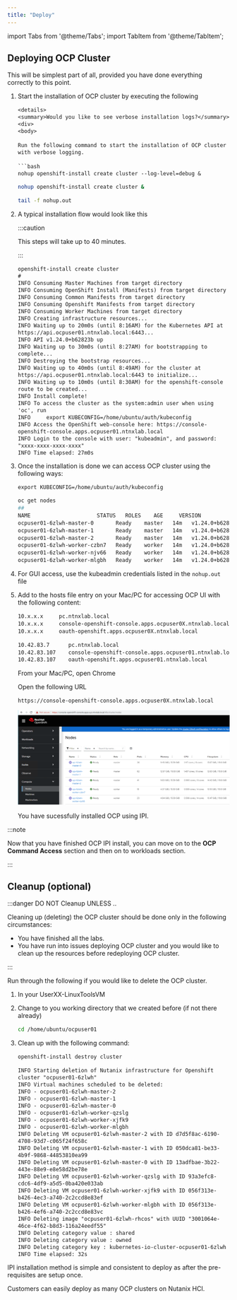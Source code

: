 ```yaml
---
title: "Deploy"
---
```


import Tabs from '@theme/Tabs';
import TabItem from '@theme/TabItem';

## Deploying OCP Cluster  

This will be simplest part of all, provided you have done everything correctly to this point. 

1. Start the installation of OCP cluster by executing the following

    ```mdx-code-block
    <details>
    <summary>Would you like to see verbose installation logs?</summary>
    <div>
    <body>

    Run the following command to start the installation of OCP cluster with verbose logging.
 
    ```bash 
    nohup openshift-install create cluster --log-level=debug &
    ```
    </body>
    </div>
    </details>
    
    ```bash 
    nohup openshift-install create cluster &
    ```
    ```bash title="Now you can follow the nohup logs to see installation progress"
    tail -f nohup.out
    ```

2. A typical installation flow would look like this
   
   :::caution

   This steps will take up to 40 minutes.

   :::

   ```buttonless {16,18} title="Install output - note the access information to the OCP cluster"
   openshift-install create cluster
   #
   INFO Consuming Master Machines from target directory 
   INFO Consuming OpenShift Install (Manifests) from target directory 
   INFO Consuming Common Manifests from target directory 
   INFO Consuming Openshift Manifests from target directory 
   INFO Consuming Worker Machines from target directory 
   INFO Creating infrastructure resources...         
   INFO Waiting up to 20m0s (until 8:16AM) for the Kubernetes API at https://api.ocpuser01.ntnxlab.local:6443... 
   INFO API v1.24.0+b62823b up                       
   INFO Waiting up to 30m0s (until 8:27AM) for bootstrapping to complete... 
   INFO Destroying the bootstrap resources...        
   INFO Waiting up to 40m0s (until 8:49AM) for the cluster at https://api.ocpuser01.ntnxlab.local:6443 to initialize... 
   INFO Waiting up to 10m0s (until 8:30AM) for the openshift-console route to be created... 
   INFO Install complete!                            
   INFO To access the cluster as the system:admin user when using 'oc', run 
   INFO     export KUBECONFIG=/home/ubuntu/auth/kubeconfig
   INFO Access the OpenShift web-console here: https://console-openshift-console.apps.ocpuser01.ntnxlab.local 
   INFO Login to the console with user: "kubeadmin", and password: "xxxx-xxxx-xxxx-xxxx" 
   INFO Time elapsed: 27m0s
   ```
3. Once the installation is done we can access OCP cluster using the following ways:

    ```text title="Export your kubeconfig file to env"
    export KUBECONFIG=/home/ubuntu/auth/kubeconfig
    ```

    ```bash
    oc get nodes
    ##
    NAME                     STATUS   ROLES    AGE     VERSION
    ocpuser01-6zlwh-master-0       Ready    master   14m   v1.24.0+b62823b
    ocpuser01-6zlwh-master-1       Ready    master   14m   v1.24.0+b62823b
    ocpuser01-6zlwh-master-2       Ready    master   14m   v1.24.0+b62823b
    ocpuser01-6zlwh-worker-czbn7   Ready    worker   14m   v1.24.0+b62823b
    ocpuser01-6zlwh-worker-njv66   Ready    worker   14m   v1.24.0+b62823b
    ocpuser01-6zlwh-worker-mlgbh   Ready    worker   14m   v1.24.0+b62823b
    ```

4. For GUI access, use the kubeadmin credentials listed in the ``nohup.out`` file

5. Add to the hosts file entry on your Mac/PC for accessing OCP UI with the following content:

    <Tabs groupId="Hosts File">
    <TabItem value="Template Hosts File" label="Template Hosts File">
 
     ```bash
     10.x.x.x     pc.ntnxlab.local
     10.x.x.x     console-openshift-console.apps.ocpuser0X.ntnxlab.local
     10.x.x.x     oauth-openshift.apps.ocpuser0X.ntnxlab.local 
     ```
 
    </TabItem>
    <TabItem value="Example Hosts Filed" label="Example Hosts File">
 
     ```bash
     10.42.83.7      pc.ntnxlab.local
     10.42.83.107    console-openshift-console.apps.ocpuser01.ntnxlab.local
     10.42.83.107    oauth-openshift.apps.ocpuser01.ntnxlab.local 
     ```
    </TabItem>
    </Tabs>
   
   From your Mac/PC, open Chrome

   Open the following URL
   
   ```url
   https://console-openshift-console.apps.ocpuser0X.ntnxlab.local
   ```
   ![](images/ipi-installed-cluster.png)
   
   You have sucessfully installed OCP using IPI.

:::note

Now that you have finished OCP IPI install, you can move on to the **OCP Command Access** section and then on to workloads section.

:::


## Cleanup (optional)

:::danger DO NOT Cleanup UNLESS .. 

Cleaning up (deleting) the OCP cluster should be done only in the following circumstances:

- You have finished all the labs.
- You have run into issues deploying OCP cluster and you would like to clean up the resources before redeploying OCP cluster.

:::

Run through the following if you would like to delete the OCP cluster. 

1. In your UserXX-LinuxToolsVM 

2. Change to you working directory that we created before (if not there already)

   ```bash
   cd /home/ubuntu/ocpuser01
   ```

3. Clean up with the following command:

   ```bash
   openshift-install destroy cluster 
   ```

   ```buttonless title="Output"
   INFO Starting deletion of Nutanix infrastructure for Openshift cluster "ocpuser01-6zlwh" 
   INFO Virtual machines scheduled to be deleted:    
   INFO - ocpuser01-6zlwh-master-2                         
   INFO - ocpuser01-6zlwh-master-1                         
   INFO - ocpuser01-6zlwh-master-0                         
   INFO - ocpuser01-6zlwh-worker-qzslg                     
   INFO - ocpuser01-6zlwh-worker-xjfk9    
   INFO - ocpuser01-6zlwh-worker-mlgbh                 
   INFO Deleting VM ocpuser01-6zlwh-master-2 with ID d7d5f8ac-6190-4708-93d7-c065f24f658c 
   INFO Deleting VM ocpuser01-6zlwh-master-1 with ID 050dca81-be33-4b9f-9868-44853810ea99 
   INFO Deleting VM ocpuser01-6zlwh-master-0 with ID 13adfbae-3b22-443e-88e9-e8e58d2be78e 
   INFO Deleting VM ocpuser01-6zlwh-worker-qzslg with ID 93a3efc8-cdc6-4df9-a5d5-0ba420e033ab 
   INFO Deleting VM ocpuser01-6zlwh-worker-xjfk9 with ID 056f313e-b426-4ec3-a740-2c2ccd8e83ef
   INFO Deleting VM ocpuser01-6zlwh-worker-mlgbh with ID 056f313e-b426-4ef6-a740-2c2ccd8e83vc 
   INFO Deleting image "ocpuser01-6zlwh-rhcos" with UUID "3001064e-46ce-4f62-b8d3-116a24eedf55" 
   INFO Deleting category value : shared             
   INFO Deleting category value : owned              
   INFO Deleting category key : kubernetes-io-cluster-ocpuser01-6zlwh 
   INFO Time elapsed: 32s   
   ```
   
IPI installation method is simple and consistent to deploy as after the pre-requisites are setup once.

Customers can easily deploy as many OCP clusters on Nutanix HCI.